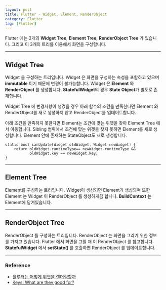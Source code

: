 ```yaml
---
layout: post
title: Flutter - Widget, Element, RenderObject
category: Flutter
tag: [Flutter]
---
```


Flutter 에는 3개의 **Widget Tree**, **Element Tree**, **RenderObject Tree** 가 있습니다. 그리고 이 3개의 트리를 이용해서 화면을 구성합니다.

***

## Widget Tree
Widget 을 구성하는 트리입니다. Widget 은 화면을 구성하는 속성을 포함하고 있으며 **immutable** 이기 때문에 변경이 불가능합니다. Widget 은 **Element** 와 **RenderObject** 를 생성합니다. **StatefulWidget**의 경우 **State Object**가 별도로 존재합니다. 

Widget Tree 에 변경사항이 생겼을 경우 아래 함수의 조건을 만족한다면 Element 와 RenderObject를 새로 생성하지 않고 RenderObject를 업데이트합니다. 

아래 조건을 만족하지 못한다면 Element는 조건에 맞는 위젯을 찾아 Element Tree 에서 이동합니다. Sibling 범위에서 조건에 맞는 위젯을 찾지 못하면 Element를 새로 생성합니다. Element 안에 존재하는 StateObject도 새로 생성합니다.

```
static bool canUpdate(Widget oldWidget, Widget newWidget) {
    return oldWidget.runtimeType== newWidget.runtimeType && 
           oldWidget.key == newWidget.key;
}
```

***

## Element Tree
Element를 구성하는 트리입니다. Widget이 생성되면 Element가 생성되며 또한 Element 는 Widget 이 RenderObject 를 생성하게끔 합니다. **BuildContext** 는 Element에 담겨있습니다.

***

## RenderObject Tree
RenderObject 를 구성하는 트리입니다. RenderObject 는 화면을 그리기 위한 정보를 가지고 있습니다. Flutter 에서 화면을 그릴 때 이 RenderObject 를 참고합니다. **StatefulWidget** 에서 **setState()** 를 호출하면 RenderObject 를 업데이트합니다.
***

### Reference
- [플루터는 어떻게 위젯을 렌더링할까](https://medium.com/@kimdohun0104/%ED%94%8C%EB%9F%AC%ED%84%B0%EB%8A%94-%EC%96%B4%EB%96%BB%EA%B2%8C-%EC%9C%84%EC%A0%AF%EC%9D%84-%EB%A0%8C%EB%8D%94%EB%A7%81%ED%95%A0%EA%B9%8C-%EB%B0%9C%ED%91%9C-%EC%98%81%EC%83%81-70a726f4e53e)
- [Keys! What are they good for?](https://medium.com/flutter/keys-what-are-they-good-for-13cb51742e7d)


